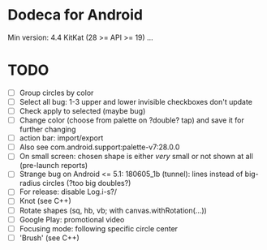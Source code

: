 # Dodeca for Android
Min version: 4.4 KitKat (28 >= API >= 19)
...
# TODO
- [ ] Group circles by color
- [ ] Select all bug: 1-3 upper and lower invisible checkboxes don't update
- [ ] Check apply to selected (maybe bug)
- [ ] Change color (choose from palette on ?double? tap) and save it for further changing
- [ ] action bar: import/export
- [ ] Also see com.android.support:palette-v7:28.0.0
- [ ] On small screen: chosen shape is either *very* small or not shown at all (pre-launch reports)
- [ ] Strange bug on Android <= 5.1: 180605_1b (tunnel): lines instead of big-radius circles (?too big doubles?)
- [ ] For release: disable Log.i-s?/
- [ ] Knot (see C++)
- [ ] Rotate shapes (sq, hb, vb; with canvas.withRotation(...))
- [ ] Google Play: promotional video
- [ ] Focusing mode: following specific circle center
- [ ] 'Brush' (see C++)
